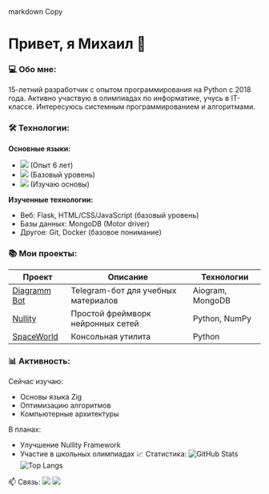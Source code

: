 markdown
Copy
# Привет, я Михаил 👋 

### 💻 Обо мне:
15-летний разработчик с опытом программирования на Python с 2018 года. Активно участвую в олимпиадах по информатике, учусь в IT-классе. Интересуюсь системным программированием и алгоритмами.

### 🛠 Технологии:

**Основные языки:**
- <img src="https://img.shields.io/badge/Python-3776AB?style=flat&logo=python&logoColor=white"> (Опыт 6 лет)
- <img src="https://img.shields.io/badge/C%2B%2B-00599C?style=flat&logo=c%2B%2B&logoColor=white"> (Базовый уровень)
- <img src="https://img.shields.io/badge/Zig-F7A41D?style=flat&logo=zig&logoColor=white"> (Изучаю основы)

**Изученные технологии:**
- Веб: Flask, HTML/CSS/JavaScript (базовый уровень)
- Базы данных: MongoDB (Motor driver)
- Другое: Git, Docker (базовое понимание)

### 📚 Мои проекты:

| Проект | Описание | Технологии |
|--------|----------|------------|
| [Diagramm Bot](https://github.com/Binobinos/diagramm) | Telegram-бот для учебных материалов | Aiogram, MongoDB |
| [Nullity](https://github.com/Binobinos/Nullity) | Простой фреймворк нейронных сетей | Python, NumPy |
| [SpaceWorld](https://github.com/Binobinos/SpaceWorld) | Консольная утилита | Python |

### 📊 Активность:

Сейчас изучаю: 
- Основы языка Zig
- Оптимизацию алгоритмов
- Компьютерные архитектуры

В планах:
- Улучшение Nullity Framework
- Участие в школьных олимпиадах
📈 Статистика:
![GitHub Stats](https://github-readme-stats.vercel.app/api?username=Binobinos&show_icons=true&theme=radical&hide_border=true)
![Top Langs](https://github-readme-stats.vercel.app/api/top-langs/?username=Binobinos&layout=compact&theme=radical&hide_border=true)

📫 Связь:
<a href="mailto:binobinoskroun0@gmail.com"><img src="https://img.shields.io/badge/Email-0078D4?style=flat&logo=microsoft-outlook&logoColor=white"></a>
<a href="https://t.me/binobinos"><img src="https://img.shields.io/badge/Telegram-26A5E4?style=flat&logo=telegram&logoColor=white"></a>
